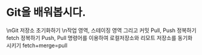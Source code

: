 # Git을 배워봅시다.
\nGit 저장소 초기화하기
\n작업 영역, 스테이징 영역 그리고 커밋
Pull, Push 정복하기
fetch 정복하기
Push, Pull 명령어를 이용하여 로컬저장소와 리모트 저장소를 동기화 시키기
fetch+merge=pull